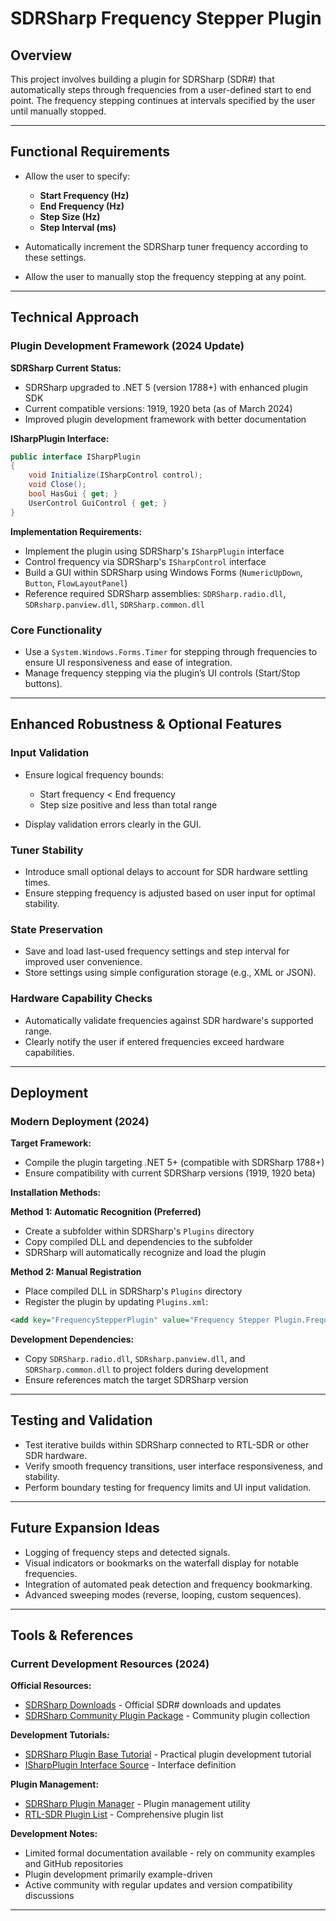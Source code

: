 # SDRSharp Frequency Stepper Plugin

## Overview

This project involves building a plugin for SDRSharp (SDR#) that automatically steps through frequencies from a user-defined start to end point. The frequency stepping continues at intervals specified by the user until manually stopped.

---

## Functional Requirements

* Allow the user to specify:

  * **Start Frequency (Hz)**
  * **End Frequency (Hz)**
  * **Step Size (Hz)**
  * **Step Interval (ms)**
* Automatically increment the SDRSharp tuner frequency according to these settings.
* Allow the user to manually stop the frequency stepping at any point.

---

## Technical Approach

### Plugin Development Framework (2024 Update)

**SDRSharp Current Status:**
* SDRSharp upgraded to .NET 5 (version 1788+) with enhanced plugin SDK
* Current compatible versions: 1919, 1920 beta (as of March 2024)
* Improved plugin development framework with better documentation

**ISharpPlugin Interface:**
```csharp
public interface ISharpPlugin
{
    void Initialize(ISharpControl control);
    void Close();
    bool HasGui { get; }
    UserControl GuiControl { get; }
}
```

**Implementation Requirements:**
* Implement the plugin using SDRSharp's `ISharpPlugin` interface
* Control frequency via SDRSharp's `ISharpControl` interface
* Build a GUI within SDRSharp using Windows Forms (`NumericUpDown`, `Button`, `FlowLayoutPanel`)
* Reference required SDRSharp assemblies: `SDRSharp.radio.dll`, `SDRsharp.panview.dll`, `SDRSharp.common.dll`

### Core Functionality

* Use a `System.Windows.Forms.Timer` for stepping through frequencies to ensure UI responsiveness and ease of integration.
* Manage frequency stepping via the plugin’s UI controls (Start/Stop buttons).

---

## Enhanced Robustness & Optional Features

### Input Validation

* Ensure logical frequency bounds:

  * Start frequency < End frequency
  * Step size positive and less than total range
* Display validation errors clearly in the GUI.

### Tuner Stability

* Introduce small optional delays to account for SDR hardware settling times.
* Ensure stepping frequency is adjusted based on user input for optimal stability.

### State Preservation

* Save and load last-used frequency settings and step interval for improved user convenience.
* Store settings using simple configuration storage (e.g., XML or JSON).

### Hardware Capability Checks

* Automatically validate frequencies against SDR hardware's supported range.
* Clearly notify the user if entered frequencies exceed hardware capabilities.

---

## Deployment

### Modern Deployment (2024)

**Target Framework:**
* Compile the plugin targeting .NET 5+ (compatible with SDRSharp 1788+)
* Ensure compatibility with current SDRSharp versions (1919, 1920 beta)

**Installation Methods:**

**Method 1: Automatic Recognition (Preferred)**
* Create a subfolder within SDRSharp's `Plugins` directory
* Copy compiled DLL and dependencies to the subfolder
* SDRSharp will automatically recognize and load the plugin

**Method 2: Manual Registration**
* Place compiled DLL in SDRSharp's `Plugins` directory
* Register the plugin by updating `Plugins.xml`:

```xml
<add key="FrequencyStepperPlugin" value="Frequency Stepper Plugin.FrequencyStepperPlugin, FrequencyStepperPlugin" />
```

**Development Dependencies:**
* Copy `SDRSharp.radio.dll`, `SDRsharp.panview.dll`, and `SDRSharp.common.dll` to project folders during development
* Ensure references match the target SDRSharp version

---

## Testing and Validation

* Test iterative builds within SDRSharp connected to RTL-SDR or other SDR hardware.
* Verify smooth frequency transitions, user interface responsiveness, and stability.
* Perform boundary testing for frequency limits and UI input validation.

---

## Future Expansion Ideas

* Logging of frequency steps and detected signals.
* Visual indicators or bookmarks on the waterfall display for notable frequencies.
* Integration of automated peak detection and frequency bookmarking.
* Advanced sweeping modes (reverse, looping, custom sequences).

---

## Tools & References

### Current Development Resources (2024)

**Official Resources:**
* [SDRSharp Downloads](https://airspy.com/download/) - Official SDR# downloads and updates
* [SDRSharp Community Plugin Package](https://www.rtl-sdr.com/sdrsharp-community-plugin-package-now-available/) - Community plugin collection

**Development Tutorials:**
* [SDRSharp Plugin Base Tutorial](https://github.com/huktonfonix/sdrSharpPluginBase) - Practical plugin development tutorial
* [ISharpPlugin Interface Source](https://github.com/cgommel/sdrsharp/blob/master/Common/ISharpPlugin.cs) - Interface definition

**Plugin Management:**
* [SDRSharp Plugin Manager](https://github.com/slapec/SDRSharpPluginManager) - Plugin management utility
* [RTL-SDR Plugin List](https://www.rtl-sdr.com/sdrsharp-plugins/) - Comprehensive plugin list

**Development Notes:**
* Limited formal documentation available - rely on community examples and GitHub repositories
* Plugin development primarily example-driven
* Active community with regular updates and version compatibility discussions

---
